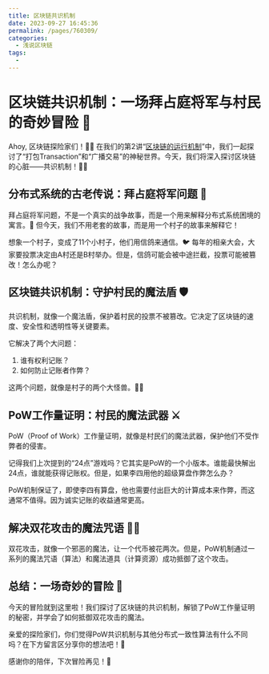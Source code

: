 ```yaml
---
title: 区块链共识机制
date: 2023-09-27 16:45:36
permalink: /pages/760309/
categories: 
  - 浅说区块链
tags: 
  - 
---
```

# 区块链共识机制：一场拜占庭将军与村民的奇妙冒险 🚀

Ahoy, 区块链探险家们！🏴‍☠️ 在我们的第2讲“[区块链的运行机制](https://doc.metass.top/vdoingBlog/pages/f05744/)”中，我们一起探讨了“打包Transaction”和“广播交易”的神秘世界。今天，我们将深入探讨区块链的心脏——共识机制！🚵‍♂️

## 分布式系统的古老传说：拜占庭将军问题 🏰

拜占庭将军问题，不是一个真实的战争故事，而是一个用来解释分布式系统困境的寓言。📜 但今天，我们不用老套的故事，而是用一个村子的故事来解释它！

想象一个村子，变成了11个小村子，他们用信鸽来通信。🐦 每年的相亲大会，大家要投票决定由A村还是B村举办。但是，信鸽可能会被中途拦截，投票可能被篡改！怎么办呢？
<!-- more -->
## 区块链共识机制：守护村民的魔法盾 🛡️

共识机制，就像一个魔法盾，保护着村民的投票不被篡改。它决定了区块链的速度、安全性和透明性等关键要素。

它解决了两个大问题：
1. 谁有权利记账？
2. 如何防止记账者作弊？

这两个问题，就像是村子的两个大怪兽。👹👹

## PoW工作量证明：村民的魔法武器 ⚔️

PoW（Proof of Work）工作量证明，就像是村民们的魔法武器，保护他们不受作弊者的侵害。

记得我们上次提到的“24点”游戏吗？它其实是PoW的一个小版本。谁能最快解出24点，谁就能获得记账权。但是，如果李四用他的超级算盘作弊怎么办？

PoW机制保证了，即使李四有算盘，他也需要付出巨大的计算成本来作弊，而这通常不值得。因为诚实记账的收益通常更高。

## 解决双花攻击的魔法咒语 🧙‍♂️

双花攻击，就像一个邪恶的魔法，让一个代币被花两次。但是，PoW机制通过一系列的魔法咒语（算法）和魔法道具（计算资源）成功抵御了这个攻击。

## 总结：一场奇妙的冒险 🎉

今天的冒险就到这里啦！我们探讨了区块链的共识机制，解锁了PoW工作量证明的秘密，并学会了如何抵御双花攻击的魔法。

亲爱的探险家们，你们觉得PoW共识机制与其他分布式一致性算法有什么不同吗？在下方留言区分享你的想法吧！💌

感谢你的陪伴，下次冒险再见！👋
